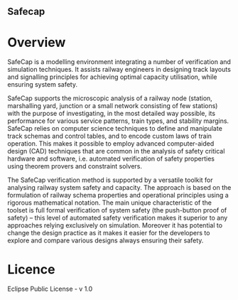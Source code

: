 ## Safecap

# Overview

SafeCap is a modelling environment integrating a number of verification and simulation techniques. It assists railway engineers in designing track layouts and signalling principles for achieving optimal capacity utilisation, while ensuring system safety. 

SafeCap supports the microscopic analysis of a railway node (station, marshalling yard, junction or a small network consisting of few stations) with the purpose of investigating, in the most detailed way possible, its performance for various service patterns, train types, and stability margins. SafeCap relies on computer science techniques to define and manipulate track schemas and control tables, and to encode custom laws of train operation. This makes it possible to employ advanced computer-aided design (CAD) techniques that are common in the analysis of safety critical hardware and software, i.e. automated verification of safety properties using theorem provers and constraint solvers.

The SafeCap verification method is supported by a versatile toolkit for analysing railway system safety and capacity. The approach is based on the formulation of railway schema properties and operational principles using a rigorous mathematical notation. The main unique characteristic of the toolset is full formal verification of system safety (the push-button proof of safety) – this level of automated safety verification makes it superior to any approaches relying exclusively on simulation. Moreover it has potential to change the design practice as it makes it easier for the developers to explore and compare various designs always ensuring their safety.

# Licence

Eclipse Public License - v 1.0
